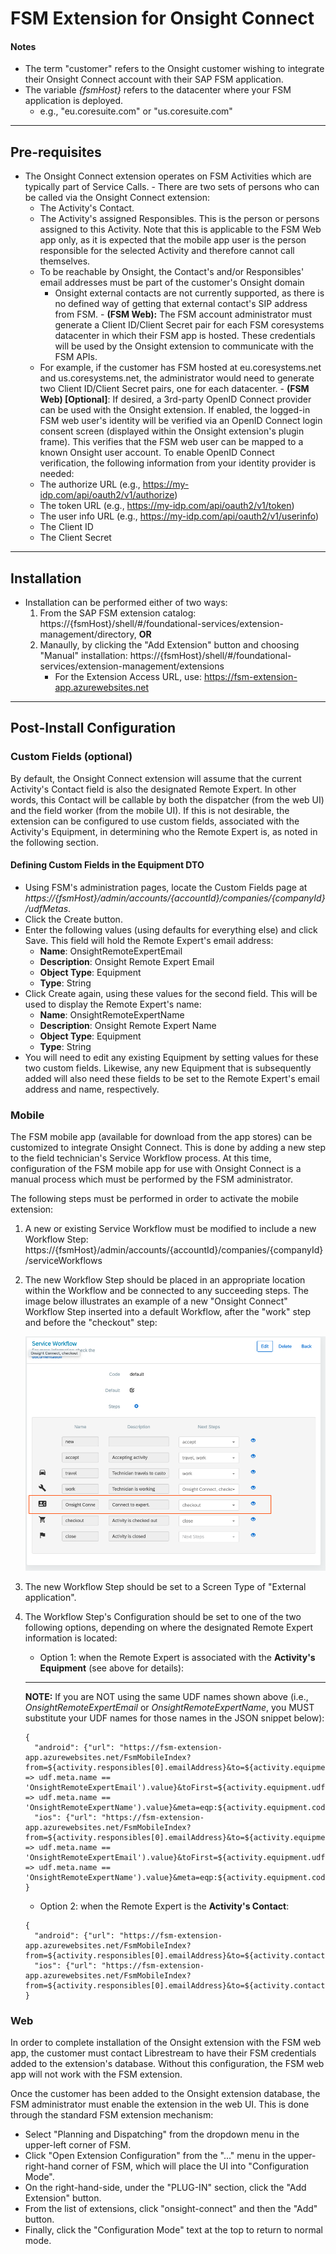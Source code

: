 # FSM Extension for Onsight Connect

#### Notes
   * The term "customer" refers to the Onsight customer wishing to integrate their Onsight Connect account with their SAP FSM application.
   * The variable *\{fsmHost\}* refers to the datacenter where your FSM application is deployed.
     * e.g., "eu.coresuite.com" or "us.coresuite.com"

---

## Pre-requisites

   - The Onsight Connect extension operates on FSM Activities which are typically
      part of Service Calls.
    - There are two sets of persons who can be called via the Onsight Connect extension:
        - The Activity's Contact.
        - The Activity's assigned Responsibles. This is the person 
          or persons assigned to this Activity. Note that this is applicable to the FSM Web app only,
          as it is expected that the mobile app user is the person responsible for the selected Activity
          and therefore cannot call themselves.
        - To be reachable by Onsight, the Contact's and/or Responsibles' email addresses must be part of the customer's Onsight domain
          - Onsight external contacts are not currently supported, as there is no defined way of getting
            that external contact's SIP address from FSM.
    - **(FSM Web):** The FSM account administrator must generate a Client ID/Client Secret pair for each FSM coresystems datacenter
      in which their FSM app is hosted. These credentials will be used by the Onsight extension to communicate
      with the FSM APIs.
        - For example, if the customer has FSM hosted at eu.coresystems.net and us.coresystems.net, the administrator
          would need to generate two Client ID/Client Secret pairs, one for each datacenter.
    - **(FSM Web) [Optional]**: If desired, a 3rd-party OpenID Connect provider can be used with the Onsight extension.
      If enabled, the logged-in FSM web user's identity will be verified via an OpenID Connect login consent screen
      (displayed within the Onsight extension's plugin frame). This verifies that the FSM web user can be mapped to a known
      Onsight user account. To enable OpenID Connect verification, the following information from your identity provider is needed:
        - The authorize URL (e.g., https://my-idp.com/api/oauth2/v1/authorize)
        - The token URL (e.g., https://my-idp.com/api/oauth2/v1/token)
        - The user info URL (e.g.,  https://my-idp.com/api/oauth2/v1/userinfo)
        - The Client ID
        - The Client Secret

---

## Installation

   - Installation can be performed either of two ways:
        1) From the SAP FSM extension catalog: https://{fsmHost}/shell/#/foundational-services/extension-management/directory, **OR**
        2) Manaully, by clicking the "Add Extension" button and choosing "Manual" installation: https://{fsmHost}/shell/#/foundational-services/extension-management/extensions
            - For the Extension Access URL, use: https://fsm-extension-app.azurewebsites.net

---

## Post-Install Configuration

   ### Custom Fields (optional)  

   By default, the Onsight Connect extension will assume that the current Activity's Contact field is also the designated Remote Expert. In other words, this Contact will be callable by both the dispatcher (from the web UI) and the field worker (from the mobile UI). If this is not desirable, the extension can be configured to use custom fields, associated with the Activity's Equipment, in determining who the Remote Expert is, as noted in the following section.

   #### Defining Custom Fields in the Equipment DTO

   - Using FSM's administration pages, locate the Custom Fields page at *https://{fsmHost}/admin/accounts/{accountId}/companies/{companyId}/udfMetas*.
   - Click the Create button.
   - Enter the following values (using defaults for everything else) and click Save. This field will hold the Remote Expert's email address:
      * **Name**: OnsightRemoteExpertEmail
      * **Description**: Onsight Remote Expert Email
      * **Object Type**: Equipment
      * **Type**: String
   - Click Create again, using these values for the second field. This will be used to display the Remote Expert's name:
      * **Name**: OnsightRemoteExpertName
      * **Description**: Onsight Remote Expert Name
      * **Object Type**: Equipment
      * **Type**: String
   - You will need to edit any existing Equipment by setting values for these two custom fields. Likewise, any new Equipment that is subsequently added will also need these fields to be set
   to the Remote Expert's email address and name, respectively.


   ### Mobile

   The FSM mobile app (available for download from the app stores) can be customized to integrate Onsight Connect.
   This is done by adding a new step to the field technician's Service Workflow process. At this time,
   configuration of the FSM mobile app for use with Onsight Connect is a manual process which must be
   performed by the FSM administrator.

   The following steps must be performed in order to activate the mobile extension:

   1) A new or existing Service Workflow must be modified to include a new Workflow Step:
    https://{fsmHost}/admin/accounts/{accountId}/companies/{companyId}/serviceWorkflows
   2) The new Workflow Step should be placed in an appropriate location within the Workflow and be connected to any succeeding steps. The image below illustrates an example of a new "Onsight Connect" Workflow Step inserted into a default Workflow, after the "work" step and before the "checkout" step:

         ![Edit Service Workflow](FSMExtension/wwwroot/images/edit-service-workflow.png)

   3) The new Workflow Step should be set to a Screen Type of "External application".
   4) The Workflow Step's Configuration should be set to one of the two following options, depending on where the designated Remote Expert information is located:
        - Option 1: when the Remote Expert is associated with the __Activity's Equipment__ (see above for details):
        ---
        **NOTE:** If you are NOT using the same UDF names shown above (i.e., <i>OnsightRemoteExpertEmail</i> or <i>OnsightRemoteExpertName</i>, you MUST substitute your UDF names for those names in the JSON snippet below):
         ```
        {
           "android": {"url": "https://fsm-extension-app.azurewebsites.net/FsmMobileIndex?from=${activity.responsibles[0].emailAddress}&to=${activity.equipment.udfValues.find(udf => udf.meta.name == 'OnsightRemoteExpertEmail').value}&toFirst=${activity.equipment.udfValues.find(udf => udf.meta.name == 'OnsightRemoteExpertName').value}&meta=eqp:${activity.equipment.code};act:${activity.code}"},
           "ios": {"url": "https://fsm-extension-app.azurewebsites.net/FsmMobileIndex?from=${activity.responsibles[0].emailAddress}&to=${activity.equipment.udfValues.find(udf => udf.meta.name == 'OnsightRemoteExpertEmail').value}&toFirst=${activity.equipment.udfValues.find(udf => udf.meta.name == 'OnsightRemoteExpertName').value}&meta=eqp:${activity.equipment.code};act:${activity.code}"}
        }
         ```
        - Option 2: when the Remote Expert is the __Activity's Contact__:
         ```
        {
           "android": {"url": "https://fsm-extension-app.azurewebsites.net/FsmMobileIndex?from=${activity.responsibles[0].emailAddress}&to=${activity.contact.emailAddress}&toFirst=${activity.contact.firstName}&toLast=${activity.contact.lastName}&meta=eqp:${activity.equipment.code};act:${activity.code}"},
           "ios": {"url": "https://fsm-extension-app.azurewebsites.net/FsmMobileIndex?from=${activity.responsibles[0].emailAddress}&to=${activity.contact.emailAddress}&toFirst=${activity.contact.firstName}&toLast=${activity.contact.lastName}&meta=eqp:${activity.equipment.code};act:${activity.code}"}
        }
         ```


   ### Web

   In order to complete installation of the Onsight extension with the FSM web app, the
   customer must contact Librestream to have their FSM credentials added to the extension's database. Without
   this configuration, the FSM web app will not work with the FSM extension.

   Once the customer has been added to the Onsight extension database, the FSM administrator must enable
   the extension in the web UI. This is done through the standard FSM extension mechanism:
   
   - Select "Planning and Dispatching" from the dropdown menu in the upper-left corner of FSM.
   - Click "Open Extension Configuration" from the "..." menu in the upper-right-hand corner of FSM,
     which will place the UI into "Configuration Mode".
   - On the right-hand-side, under the "PLUG-IN" section, click the "Add Extension" button.
   - From the list of extensions, click "onsight-connect" and then the "Add" button.
   - Finally, click the "Configuration Mode" text at the top to return to normal mode.
